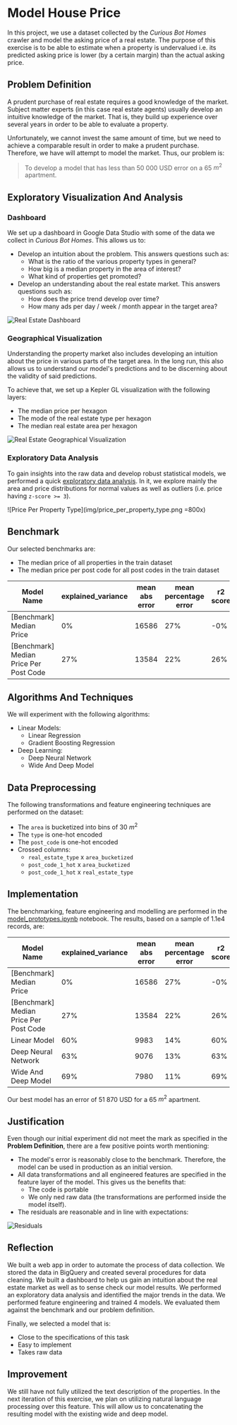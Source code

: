 # Model House Price
In this project, we use a dataset collected by the *Curious Bot Homes* crawler and model the asking price of a real estate. The purpose of this exercise is to be able to estimate when a property is undervalued i.e. its predicted asking price is lower (by a certain margin) than the actual asking price.

## Problem Definition
A prudent purchase of real estate requires a good knowledge of the market. Subject matter experts (in this case real estate agents) usually develop an intuitive knowledge of the market. That is, they build up experience over several years in order to be able to evaluate a property.

Unfortunately, we cannot invest the same amount of time, but we need to achieve a comparable result in order to make a prudent purchase. Therefore, we have will attempt to model the market. Thus, our problem is:

> To develop a model that has less than 50 000 USD error on a 65 $m^2$ apartment.

## Exploratory Visualization And Analysis
### Dashboard
We set up a dashboard in Google Data Studio with some of the data we collect in *Curious Bot Homes*. This allows us to:

* Develop an intuition about the problem. This answers questions such as:
    * What is the ratio of the various property types in general?
    * How big is a median property in the area of interest?
    * What kind of properties get promoted?
* Develop an understanding about the real estate market. This answers questions such as:
    * How does the price trend develop over time?
    * How many ads per day / week / month appear in the target area?

![Real Estate Dashboard](img/dashboard.png)

### Geographical Visualization
Understanding the property market also includes developing an intuition about the price in various parts of the target area. In the long run, this also allows us to understand our model's predictions and to be discerning about the validity of said predictions.

To achieve that, we set up a Kepler GL visualization with the following layers:

* The median price per hexagon
* The mode of the real estate type per hexagon
* The median real estate area per hexagon

![Real Estate Geographical Visualization](img/geo_visualization.png)

### Exploratory Data Analysis
To gain insights into the raw data and develop robust statistical models, we performed a quick [exploratory data analysis](eda.ipynb). In it, we explore mainly the area and price distributions for normal values as well as outliers (i.e. price having `z-score >= 3`).

![Price Per Property Type](img/price_per_property_type.png =800x)

## Benchmark
Our selected benchmarks are:
* The median price of all properties in the train dataset
* The median price per post code for all post codes in the train dataset

| Model Name                             | explained_variance | mean abs error | mean percentage error | r2 score |
|----------------------------------------|--------------------|----------------|-----------------------|----------|
| [Benchmark] Median Price               | 0%                 | 16586          | 27%                   | -0%      |
| [Benchmark] Median Price Per Post Code | 27%                | 13584          | 22%                   | 26%      |

## Algorithms And Techniques
We will experiment with the following algorithms:
* Linear Models:
    * Linear Regression
    * Gradient Boosting Regression
* Deep Learning:
    * Deep Neural Network
    * Wide And Deep Model

## Data Preprocessing
The following transformations and feature engineering techniques are performed on the dataset:
* The `area` is bucketized into bins of 30 $m^2$
* The `type` is one-hot encoded
* The `post_code` is one-hot encoded
* Crossed columns:
    * `real_estate_type` x `area_bucketized`
    * `post_code_1_hot` x `area_bucketized`
    * `post_code_1_hot` x `real_estate_type`

## Implementation
The benchmarking, feature engineering and modelling are performed in the [model_prototypes.ipynb](model_prototypes.ipynb) notebook. The results, based on a sample of 1.1e4 records, are:

| Model Name                             | explained_variance | mean abs error | mean percentage error | r2 score |
|----------------------------------------|--------------------|----------------|-----------------------|----------|
| [Benchmark] Median Price               | 0%                 | 16586          | 27%                   | -0%      |
| [Benchmark] Median Price Per Post Code | 27%                | 13584          | 22%                   | 26%      |
| Linear Model                           | 60%                | 9983           | 14%                   | 60%      |
| Deep Neural Network                    | 63%                | 9076           | 13%                   | 63%      |
| Wide And Deep Model                    | 69%                | 7980           | 11%                   | 69%      |

Our best model has an error of 51 870 USD for a 65 $m^2$ apartment.

## Justification
Even though our initial experiment did not meet the mark as specified in the **Problem Definition**, there are a few positive points worth mentioning:
* The model's error is reasonably close to the benchmark. Therefore, the model can be used in production as an initial version.
* All data transformations and all engineered features are specified in the feature layer of the model. This gives us the benefits that:
    * The code is portable
    * We only ned raw data (the transformations are performed inside the model itself).
* The residuals are reasonable and in line with expectations:

![Residuals](img/error_scatter.png)

## Reflection
We built a web app in order to automate the process of data collection. We stored the data in BigQuery and created several procedures for data cleaning. We built a dashboard to help us gain an intuition about the real estate market as well as to sense check our model results. We performed an exploratory data analysis and identified the major trends in the data. We performed feature engineering and trained 4 models. We evaluated them against the benchmark and our problem definition.

Finally, we selected a model that is:
* Close to the specifications of this task
* Easy to implement
* Takes raw data

## Improvement
We still have not fully utilized the text description of the properties. In the next iteration of this exercise, we plan on utilizing natural language processing over this feature. This will allow us to concatenating the resulting model with the existing wide and deep model.